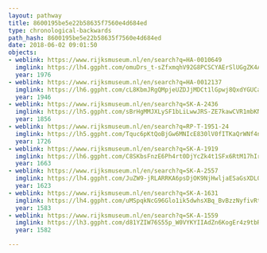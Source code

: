 ```yaml
---
layout: pathway
title: 8600195be5e22b58635f7560e4d684ed
type: chronological-backwards
path_hash: 8600195be5e22b58635f7560e4d684ed
date: 2018-06-02 09:01:50
objects:
- weblink: https://www.rijksmuseum.nl/en/search?q=HA-0010649
  imglink: https://lh4.ggpht.com/omuDrs_t-sZfxmqhV92G8PCSCYAErSlUGgZK4AFHIcPCQPGokwLVn8qoy9mKMnJC-2jeho_PSPgtrE44itZFPNqAn_U=s200
  year: 1976
- weblink: https://www.rijksmuseum.nl/en/search?q=HA-0012137
  imglink: https://lh6.ggpht.com/cL8KbmJRgQMpjeUZDJjMDCt1lGpwj8QxdYGUCaduv308li78_nqPBf4m6jRPiOHNtuzytZ1a0_-M0C0ZEqQiIDQWmoc=s200
  year: 1946
- weblink: https://www.rijksmuseum.nl/en/search?q=SK-A-2436
  imglink: https://lh5.ggpht.com/sBrHgMMJXLySF1bLiLwwJRS-ZE7kawCVR1mbKN2dOnAbrwWDAhndW3hP1a12AN5_0_EdntADIDrRUUV63Sae3_oo9UA=s200
  year: 1856
- weblink: https://www.rijksmuseum.nl/en/search?q=RP-T-1951-24
  imglink: https://lh5.ggpht.com/Tquc6pKtQoBjGw6MNIcE830lV0fITKaQrWNf4nCRI9SnnVauhVuLcXvMXNcOxNnEnms1HvhxR_TKSKinf-fZ4d5RlVI=s200
  year: 1726
- weblink: https://www.rijksmuseum.nl/en/search?q=SK-A-1919
  imglink: https://lh6.ggpht.com/C8SKbsFnzE6Ph4rt0DjYcZk4t1SFx6RtM17hIrc9NBSD0HFCNe3PEFkMChXGpsND6dAHa4UrFmgsWdwPli0yjuTzoTnf=s200
  year: 1663
- weblink: https://www.rijksmuseum.nl/en/search?q=SK-A-2557
  imglink: https://lh4.ggpht.com/JuZW9-jRLARRKA6psDjOK9NjHwljaESaGsXDL0oo7wTipq4G-pn2ZKG_KfcKN7v9Kep--35jZLNLAmHc222ZYQC4x3A=s200
  year: 1623
- weblink: https://www.rijksmuseum.nl/en/search?q=SK-A-1631
  imglink: https://lh4.ggpht.com/uMSpqkNcG96Glo1ik5dwhsXBq_BvBzzNyfivRtFAUzgm2HNov0iNDmKbjn8CJ0ow1XpHaq4xBncxTf0jyTUN0fOJUw=s200
  year: 1583
- weblink: https://www.rijksmuseum.nl/en/search?q=SK-A-1559
  imglink: https://lh3.ggpht.com/d81YZIW76S55p_W0VYKYIIAdZn6KogEr4z9tbRlx7n8KaKvzFuMF6XJgpk5vzHUJM-K9CDPuWcbVoi8pVTaYPR_5828=s200
  year: 1582

---
```

